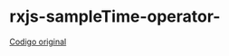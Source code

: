 # rxjs-sampleTime-operator-

[Codigo original](https://stackblitz.com/edit/indepth-rxjs-sample-time?file=index.ts)


